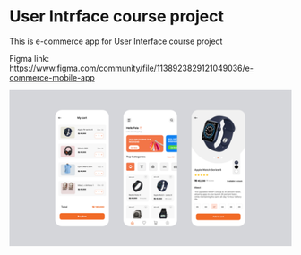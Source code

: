 # User Intrface course project

This is e-commerce app for User Interface course project

Figma link: https://www.figma.com/community/file/1138923829121049036/e-commerce-mobile-app

![Example picture](assets/images/Frame%202.jpg)